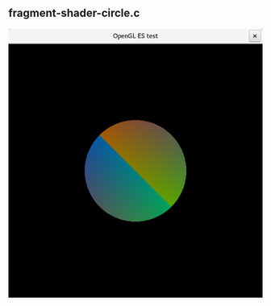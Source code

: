 ## fragment-shader-circle.c

![fragment-shader-circle.c screenshot](https://raw.githubusercontent.com/vmxdev/oglestst/master/fragment-shader-circle.png)
